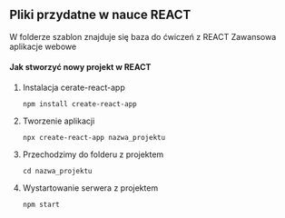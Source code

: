## Pliki przydatne w nauce REACT

W folderze szablon znajduje się baza do ćwiczeń z REACT
Zawansowa aplikacje webowe

#### Jak stworzyć nowy projekt w REACT
1. Instalacja cerate-react-app
    ```
    npm install create-react-app
    ```
2. Tworzenie aplikacji
    ```
    npx create-react-app nazwa_projektu
    ```
3. Przechodzimy do folderu z projektem
    ```
    cd nazwa_projektu
    ```
 4. Wystartowanie serwera z projektem
    ```
    npm start
    ```
